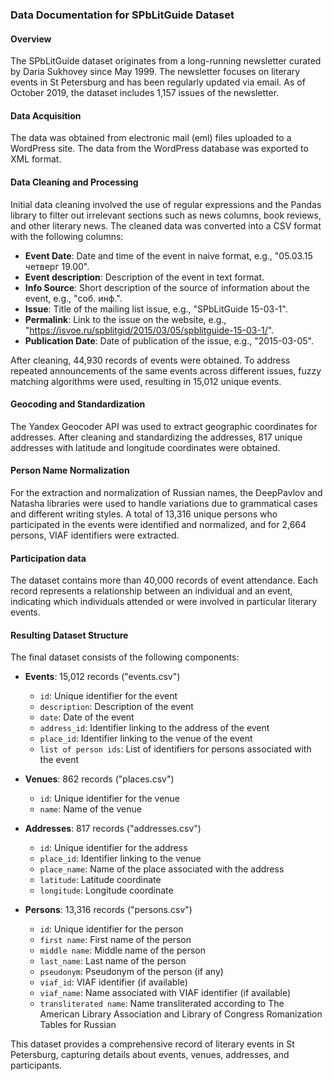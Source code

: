 ### Data Documentation for SPbLitGuide Dataset

#### Overview
The SPbLitGuide dataset originates from a long-running newsletter curated by Daria Sukhovey since May 1999. The newsletter focuses on literary events in St Petersburg and has been regularly updated via email. As of October 2019, the dataset includes 1,157 issues of the newsletter.

#### Data Acquisition
The data was obtained from electronic mail (eml) files uploaded to a WordPress site. The data from the WordPress database was exported to XML format.

#### Data Cleaning and Processing
Initial data cleaning involved the use of regular expressions and the Pandas library to filter out irrelevant sections such as news columns, book reviews, and other literary news. The cleaned data was converted into a CSV format with the following columns:
- **Event Date**: Date and time of the event in naive format, e.g., "05.03.15 четверг 19.00".
- **Event description**: Description of the event in text format.
- **Info Source**: Short description of the source of information about the event, e.g., "соб. инф.".
- **Issue**: Title of the mailing list issue, e.g., "SPbLitGuide 15-03-1".
- **Permalink**: Link to the issue on the website, e.g., "https://isvoe.ru/spblitgid/2015/03/05/spblitguide-15-03-1/".
- **Publication Date**: Date of publication of the issue, e.g., "2015-03-05".

After cleaning, 44,930 records of events were obtained. To address repeated announcements of the same events across different issues, fuzzy matching algorithms were used, resulting in 15,012 unique events.

#### Geocoding and Standardization
The Yandex Geocoder API was used to extract geographic coordinates for addresses. After cleaning and standardizing the addresses, 817 unique addresses with latitude and longitude coordinates were obtained.

#### Person Name Normalization
For the extraction and normalization of Russian names, the DeepPavlov and Natasha libraries were used to handle variations due to grammatical cases and different writing styles. A total of 13,316 unique persons who participated in the events were identified and normalized, and for 2,664 persons, VIAF identifiers were extracted.

#### Participation data
The dataset contains more than 40,000 records of event attendance. Each record represents a relationship between an individual and an event, indicating which individuals attended or were involved in particular literary events. 

#### Resulting Dataset Structure
The final dataset consists of the following components:

- **Events**: 15,012 records ("events.csv")
  - `id`: Unique identifier for the event
  - `description`: Description of the event
  - `date`: Date of the event
  - `address_id`: Identifier linking to the address of the event
  - `place_id`: Identifier linking to the venue of the event
  - `list of person ids`: List of identifiers for persons associated with the event

- **Venues**: 862 records ("places.csv")
  - `id`: Unique identifier for the venue
  - `name`: Name of the venue

- **Addresses**: 817 records ("addresses.csv")
  - `id`: Unique identifier for the address
  - `place_id`: Identifier linking to the venue
  - `place_name`: Name of the place associated with the address
  - `latitude`: Latitude coordinate
  - `longitude`: Longitude coordinate

- **Persons**: 13,316 records ("persons.csv")
  - `id`: Unique identifier for the person
  - `first name`: First name of the person
  - `middle name`: Middle name of the person
  - `last_name`: Last name of the person
  - `pseudonym`: Pseudonym of the person (if any)
  - `viaf_id`: VIAF identifier (if available)
  - `viaf_name`: Name associated with VIAF identifier (if available)
  - `transliterated name`: Name transliterated according to The American Library Association and Library of Congress Romanization Tables for Russian

This dataset provides a comprehensive record of literary events in St Petersburg, capturing details about events, venues, addresses, and participants.
